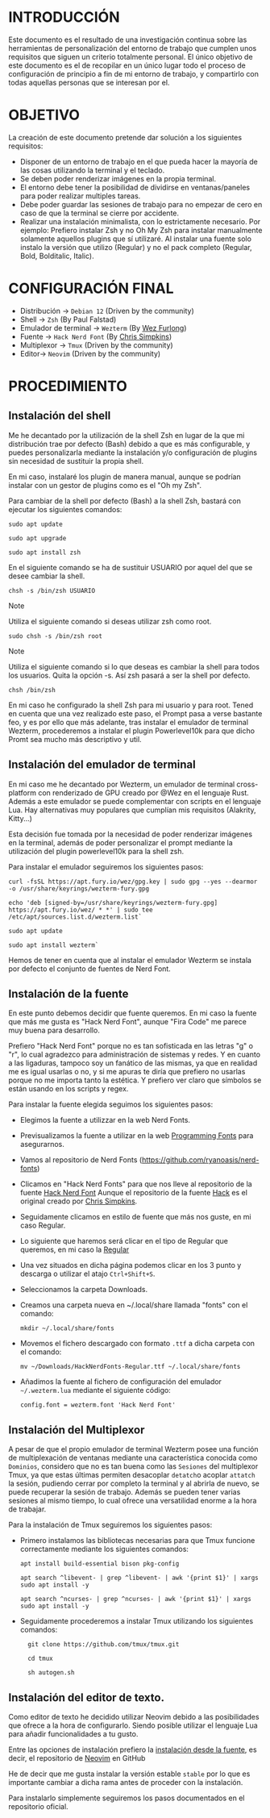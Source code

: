 # INTRODUCCIÓN
Este documento es el resultado de una investigación continua sobre las herramientas de personalización del entorno de trabajo que 
cumplen unos requisitos que siguen un criterio totalmente personal. El único objetivo de este documento es el de recopilar en un único 
lugar todo el proceso de configuración de principio a fin de mi entorno de trabajo, y compartirlo con todas aquellas personas que se 
interesan por el.

# OBJETIVO
La creación de este documento pretende dar solución a los siguientes requisitos:
- Disponer de un entorno de trabajo en el que pueda hacer la mayoría de las cosas utilizando la terminal y el teclado.
- Se deben poder renderizar imágenes en la propia terminal.
- El entorno debe tener la posibilidad de dividirse en ventanas/paneles para poder realizar multiples tareas.
- Debe poder guardar las sesiones de trabajo para no empezar de cero en caso de que la terminal se cierre por accidente.
- Realizar una instalación minimalista, con lo estrictamente necesario. Por ejemplo:
    Prefiero instalar Zsh y no Oh My Zsh para instalar manualmente solamente aquellos plugins que sí utilizaré.
    Al instalar una fuente solo instalo la versión que utilizo (Regular) y no el pack completo (Regular, Bold, Bolditalic, Italic).
 

# CONFIGURACIÓN FINAL

- Distribución -> `Debian 12` (Driven by the community)
- Shell -> `Zsh` (By Paul Falstad)
- Emulador de terminal -> `Wezterm` (By [Wez Furlong](https://github.com/wez))
- Fuente -> `Hack Nerd Font` (By [Chris Simpkins](https://github.com/chrissimpkins))
- Multiplexor -> `Tmux` (Driven by the community)
- Editor-> `Neovim` (Driven by the community)

# PROCEDIMIENTO

## Instalación del shell
Me he decantado por la utilización de la shell Zsh en lugar de la que mi distribución trae por defecto (Bash) debido a que es más
configurable, y puedes personalizarla mediante la instalación y/o configuración de plugins sin necesidad de sustituir la propia shell.

En mi caso, instalaré los plugin de manera manual, aunque se podrían instalar con un gestor de plugins como es el "Oh my Zsh".

Para cambiar de la shell por defecto (Bash) a la shell Zsh, bastará con ejecutar los siguientes comandos:

```
sudo apt update
```
```
sudo apt upgrade
```
```
sudo apt install zsh
```

En el siguiente comando se ha de sustituir USUARIO por aquel del que se desee cambiar la shell.

```
chsh -s /bin/zsh USUARIO
```

>[!NOTE]
>Utiliza el siguiente comando si deseas utilizar zsh como root.

```
sudo chsh -s /bin/zsh root
```

>[!NOTE]
>Utiliza el siguiente comando si lo que deseas es cambiar la shell para todos los usuarios. Quita la opción -s. Así zsh pasará a ser la shell por defecto.

```
chsh /bin/zsh
```

En mi caso he configurado la shell Zsh para mi usuario y para root.
Tened en cuenta que una vez realizado este paso, el Prompt pasa a verse bastante feo, y es por ello que más adelante, tras instalar el 
emulador de terminal Wezterm, procederemos a instalar el plugin Powerlevel10k para que dicho Promt sea mucho más descriptivo y util.

## Instalación del emulador de terminal

En mi caso me he decantado por Wezterm, un emulador de terminal cross-platform con renderizado de GPU creado por @Wez en el lenguaje
Rust. Además a este emulador se puede complementar con scripts en el lenguaje Lua.
Hay alternativas muy populares que cumplían mis requisitos (Alakrity, Kitty...)

Esta decisión fue tomada por la necesidad de poder renderizar imágenes en la terminal, además de poder personalizar el prompt mediante
la utilización del plugin powerlevel10k para la shell zsh.

Para instalar el emulador seguiremos los siguientes pasos:

  ```
  curl -fsSL https://apt.fury.io/wez/gpg.key | sudo gpg --yes --dearmor -o /usr/share/keyrings/wezterm-fury.gpg
  ```
  ```
  echo 'deb [signed-by=/usr/share/keyrings/wezterm-fury.gpg] https://apt.fury.io/wez/ * *' | sudo tee /etc/apt/sources.list.d/wezterm.list`
  ```
  ```
  sudo apt update
  ```
  ```
  sudo apt install wezterm`
  ```

Hemos de tener en cuenta que al instalar el emulador Wezterm se instala por defecto el conjunto de fuentes de Nerd Font.

## Instalación de la fuente
En este punto debemos decidir que fuente queremos. En mi caso la fuente que más me gusta es "Hack Nerd Font", aunque "Fira Code" me parece muy buena para desarrollo.

Prefiero "Hack Nerd Font" porque no es tan sofisticada en las letras "g" o "r", lo cual agradezco para administración de sistemas y redes. Y en cuanto a las ligaduras, tampoco soy un fanático de las mismas, ya que en realidad me es igual usarlas o no, y si me apuras te diría que prefiero no usarlas porque no me importa tanto la estética. Y prefiero ver claro que símbolos se están usando en los scripts y regex.

Para instalar la fuente elegida seguimos los siguientes pasos:
- Elegimos la fuente a utilizzar en la web Nerd Fonts.
- Previsualizamos la fuente a utilizar en la web [Programming Fonts](https://www.programmingfonts.org/#hack) para asegurarnos.
- Vamos al repositorio de Nerd Fonts (https://github.com/ryanoasis/nerd-fonts)
- Clicamos en "Hack Nerd Fonts" para que nos lleve al repositorio de la fuente [Hack Nerd Font](https://github.com/ryanoasis/nerd-fonts/tree/master/patched-fonts/Hack)
  Aunque el repositorio de la fuente [Hack](https://github.com/source-foundry/Hack) es el original creado por [Chris Simpkins](https://github.com/chrissimpkins).
- Seguidamente clicamos en estilo de fuente que más nos guste, en mi caso Regular.
- Lo siguiente que haremos será clicar en el tipo de Regular que queremos, en mi caso la [Regular](https://github.com/ryanoasis/nerd-fonts/blob/master/patched-fonts/Hack/Regular/HackNerdFont-Regular.ttf)
- Una vez situados en dicha página podemos clicar en los 3 punto y descarga o utilizar el atajo ```Ctrl+Shift+S```.
- Seleccionamos la carpeta Downloads.
- Creamos una carpeta nueva en ~/.local/share llamada "fonts" con el comando:

  ```
  mkdir ~/.local/share/fonts
  ```

- Movemos el fichero descargado con formato `.ttf` a dicha carpeta con el comando:

  ```
  mv ~/Downloads/HackNerdFonts-Regular.ttf ~/.local/share/fonts
  ```

- Añadimos la fuente al fichero de configuración del emulador `~/.wezterm.lua` mediante el siguiente código:

  ```
  config.font = wezterm.font 'Hack Nerd Font'
  ```

## Instalación del Multiplexor
A pesar de que el propio emulador de terminal Wezterm posee una función de multiplexación de ventanas mediante una característica conocida como `Dominios`, considero que no es tan buena como las `Sesiones` del multiplexor Tmux, ya que estas últimas permiten desacoplar `detatch`o acoplar `attatch` la sesión, pudiendo cerrar por completo la terminal y al abrirla de nuevo, se puede recuperar la sesión de trabajo. Además se pueden tener varias sesiones al mismo tiempo, lo cual ofrece una versatilidad enorme a la hora de trabajar.

Para la instalación de Tmux seguiremos los siguientes pasos:
- Primero instalamos las bibliotecas necesarias para que Tmux funcione correctamente mediante los siguientes comandos: 

  ```
  apt install build-essential bison pkg-config
  ```
  ```
  apt search ^libevent- | grep ^libevent- | awk '{print $1}' | xargs sudo apt install -y
  ```
  ```
  apt search ^ncurses- | grep ^ncurses- | awk '{print $1}' | xargs sudo apt install -y
  ```

- Seguidamente procederemos a instalar Tmux utilizando los siguientes comandos: 

  ```
    git clone https://github.com/tmux/tmux.git
  ```
  ```
    cd tmux
  ```
  ```
    sh autogen.sh
  ```
  

## Instalación del editor de texto.
Como editor de texto he decidido utilizar Neovim debido a las posibilidades que ofrece a la hora de configurarlo. Siendo posible utilizar el lenguaje Lua para añadir funcionalidades a tu gusto.

Entre las opciones de instalación prefiero la [instalación desde la fuente](https://github.com/neovim/neovim/blob/master/BUILD.md), es decir, el repositorio de [Neovim](https://github.com/neovim/neovim/tree/master) en GitHub

He de decir que me gusta instalar la versión estable `stable` por lo que es importante cambiar a dicha rama antes de proceder con la instalación.

Para instalarlo simplemente seguiremos los pasos documentados en el repositorio oficial.
